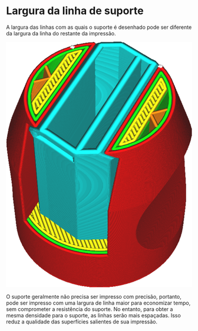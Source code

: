 Largura da linha de suporte
====
A largura das linhas com as quais o suporte é desenhado pode ser diferente da largura da linha do restante da impressão.

<!--screenshot {
"image_path": "support_line_width.png",
"models": [
    {
        "script": "clamp.scad",
        "transformation": ["scale(0.5)"]
    }
],
"camera_position": [28, 57, 90],
"settings": {
    "support_enable": true,
    "support_line_width": 0.8
},
"layer": 350,
"colours": 128
}-->
![As linhas de suporte são mais largas do que o restante das linhas](../images/support_line_width.png)

O suporte geralmente não precisa ser impresso com precisão, portanto, pode ser impresso com uma largura de linha maior para economizar tempo, sem comprometer a resistência do suporte. No entanto, para obter a mesma densidade para o suporte, as linhas serão mais espaçadas. Isso reduz a qualidade das superfícies salientes de sua impressão.